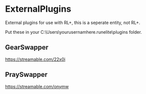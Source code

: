 # ExternalPlugins
External plugins for use with RL+, this is a seperate entity, not RL+.

Put these in your C:\Users\yourusernamhere\.runelite\plugins folder.

## GearSwapper
https://streamable.com/22x0i

## PraySwapper
https://streamable.com/onymw
